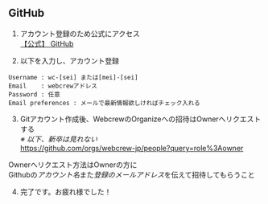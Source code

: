 ## GitHub
1. アカウント登録のため公式にアクセス  
[【公式】 GitHub](https://github.co.jp/)

2. 以下を入力し、アカウント登録

```
Username : wc-[sei] または[mei]-[sei]
Email    : webcrewアドレス
Password : 任意
Email preferences : メールで最新情報欲しければチェック入れる
```

3. Gitアカウント作成後、WebcrewのOrganizeへの招待はOwnerへリクエストする  
*※ 以下、新卒は見れない*  
https://github.com/orgs/webcrew-jp/people?query=role%3Aowner  

Ownerへリクエスト方法はOwnerの方に  
Githubの*アカウント名*また*登録のメールアドレス*を伝えて招待してもらうこと

4. 完了です。お疲れ様でした！